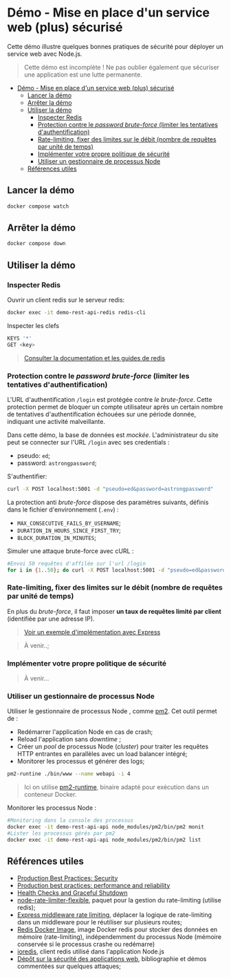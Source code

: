# Démo - Mise en place d'un service web (plus) sécurisé

Cette démo illustre quelques bonnes pratiques de sécurité pour déployer un service web avec Node.js.

> Cette démo est incomplète ! Ne pas oublier également que sécuriser une application est une lutte permanente.

- [Démo - Mise en place d'un service web (plus) sécurisé](#démo---mise-en-place-dun-service-web-plus-sécurisé)
  - [Lancer la démo](#lancer-la-démo)
  - [Arrêter la démo](#arrêter-la-démo)
  - [Utiliser la démo](#utiliser-la-démo)
    - [Inspecter Redis](#inspecter-redis)
    - [Protection contre le *password brute-force* (limiter les tentatives d'authentification)](#protection-contre-le-password-brute-force-limiter-les-tentatives-dauthentification)
    - [Rate-limiting, fixer des limites sur le débit (nombre de requêtes par unité de temps)](#rate-limiting-fixer-des-limites-sur-le-débit-nombre-de-requêtes-par-unité-de-temps)
    - [Implémenter votre propre politique de sécurité](#implémenter-votre-propre-politique-de-sécurité)
    - [Utiliser un gestionnaire de processus Node](#utiliser-un-gestionnaire-de-processus-node)
  - [Références utiles](#références-utiles)


## Lancer la démo

~~~bash
docker compose watch
~~~

## Arrêter la démo

~~~bash
docker compose down
~~~

## Utiliser la démo

### Inspecter Redis

Ouvrir un client redis sur le serveur redis:

~~~bash
docker exec -it demo-rest-api-redis redis-cli
~~~

Inspecter les clefs

~~~bash
KEYS '*'
GET <key>
~~~

> [Consulter la documentation et les guides de redis](https://redis.io/docs/latest/develop/get-started/)

### Protection contre le *password brute-force* (limiter les tentatives d'authentification)

L'URL d'authentification `/login` est protégée contre *le brute-force*. Cette protection permet de bloquer un compte utilisateur après un certain nombre de tentatives d'authentification échouées sur une période donnée, indiquant une activité malveillante.

Dans cette démo, la base de données est *mockée*. L'administrateur du site peut se connecter sur l'URL `/login` avec ses credentials : 

- pseudo: `ed`;
- password: `astrongpassword`;

S'authentifier:

~~~bash
curl -X POST localhost:5001 -d "pseudo=ed&password=astrongpassword"
~~~

La protection anti *brute-force* dispose des paramètres suivants, définis dans le fichier d'environnement (`.env`) :

- `MAX_CONSECUTIVE_FAILS_BY_USERNAME`;
- `DURATION_IN_HOURS_SINCE_FIRST_TRY`;
- `BLOCK_DURATION_IN_MINUTES`;

Simuler une attaque brute-force avec cURL :

~~~bash
#Envoi 50 requêtes d'affilée sur l'url /login
for i in {1..50}; do curl -X POST localhost:5001 -d "pseudo=ed&password=astrongpassword"; done
~~~

### Rate-limiting, fixer des limites sur le débit (nombre de requêtes par unité de temps)

En plus du *brute-force*, il faut imposer **un taux de requêtes limité par client** (identifiée par une adresse IP).

> [Voir un exemple d'implémentation avec Express](https://github.com/animir/node-rate-limiter-flexible/wiki/Overall-example#login-endpoint-protection)

> À venir..;

### Implémenter votre propre politique de sécurité

> À venir...

### Utiliser un gestionnaire de processus Node

Utiliser le gestionnaire de processus Node , comme [pm2](https://github.com/Unitech/pm2). Cet outil permet de :

- Redémarrer l'application Node en cas de crash;
- Reload l'application sans *downtime* ;
- Créer un *pool* de processus Node (*cluster*) pour traiter les requêtes HTTP entrantes en parallèles avec un load balancer intégré;
- Monitorer les processus et générer des logs;


~~~bash
pm2-runtine ./bin/www --name webapi -i 4
~~~

> Ici on utilise [pm2-runtime](https://pm2.keymetrics.io/docs/usage/docker-pm2-nodejs/), binaire adapté pour exécution dans un conteneur Docker.

Monitorer les processus Node :

~~~bash
#Monitoring dans la console des processus
docker exec -it demo-rest-api-api node_modules/pm2/bin/pm2 monit
#Lister les processus gérés par pm2
docker exec -it demo-rest-api-api node_modules/pm2/bin/pm2 list
~~~

## Références utiles

- [Production Best Practices: Security](https://expressjs.com/en/advanced/best-practice-performance.html)
- [Production best practices: performance and reliability](https://expressjs.com/en/advanced/best-practice-performance.html)
- [Health Checks and Graceful Shutdown](https://expressjs.com/en/advanced/healthcheck-graceful-shutdown.html)
- [node-rate-limiter-flexible](https://github.com/animir/node-rate-limiter-flexible), paquet pour la gestion du rate-limiting (utilise redis);
- [Express middleware rate limiting](https://github.com/animir/node-rate-limiter-flexible/wiki/Express-Middleware), déplacer la logique de rate-limiting dans un middleware pour le réutiliser sur plusieurs routes;
- [Redis Docker Image](https://hub.docker.com/_/redis), image Docker redis pour stocker des données en mémoire (rate-limiting), indépendemment du processus Node (mémoire conservée si le processus crashe ou redémarre)
- [ioredis](https://github.com/redis/ioredis), client redis utilisé dans l'application Node.js
- [Dépôt sur la sécurité des applications web](https://github.com/paul-schuhm/securite-applications-web), bibliographie et démos commentées sur quelques attaques;
